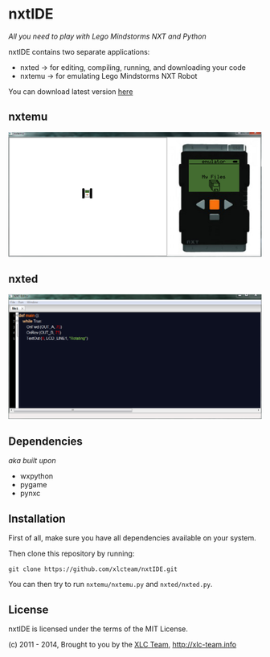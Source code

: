 nxtIDE
======

*All you need to play with Lego Mindstorms NXT and Python*


nxtIDE contains two separate applications:

* nxted  -> for editing, compiling, running, and downloading your code
* nxtemu -> for emulating Lego Mindstorms NXT Robot


You can download latest version [here](https://github.com/xlcteam/nxtIDE/downloads)

nxtemu
------
![screenshot](https://github.com/xlcteam/nxtIDE/raw/master/nxtemu/screen/emuscreen.png)

nxted
-----
![screenshot](https://github.com/xlcteam/nxtIDE/raw/master/nxted/screen/edscreen.png)

Dependencies
------------

*aka built upon*

- wxpython
- pygame
- pynxc

Installation
------------

First of all, make sure you have all dependencies available on your system.

Then clone this repository by running:

    git clone https://github.com/xlcteam/nxtIDE.git


You can then try to run `nxtemu/nxtemu.py` and `nxted/nxted.py`.


License
-------

nxtIDE is licensed under the terms of the MIT License.

(c) 2011 - 2014, Brought to you by the [XLC Team](https://github.com/xlcteam), http://xlc-team.info
